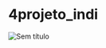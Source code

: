 # 4projeto_indi
![Sem título](https://user-images.githubusercontent.com/117321352/227066682-b5501a76-e4ce-445d-892f-716470e2e6ed.png)
